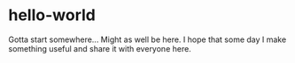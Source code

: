 # hello-world
Gotta start somewhere...
Might as well be here. 
I hope that some day I make something useful and share it with everyone here.
